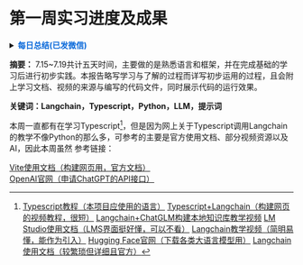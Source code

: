 # 第一周实习进度及成果

<details>
<summary>
<B>
<font color=#0969DA>每日总结(已发微信)</font>
</B>
</summary>

#### 7.15
1、VScode配置通义灵码；
2、从Hugging Face下载Gemma，通过LM Studio进行部署后尝试使用；
3、学习Typescript和Langchain，通过Python和Typescript链接ChatGPT API；
4、初步学习使用Vite，建立了一个简单的页面

#### 7.16
1、继续学习Type Script，向Langchain导入本地大模型；
2、尝试用多个大模型制作基于Vite的登录页面，包含用户名与密码的验证功能

#### 7.17
1、学习Typescript和Langchain，构建本地知识库；
2、向知识库导入Typescript和Vite相关文档，引导ChatGLM基于该知识库实现登录页面

#### 7.18
1、学习Typescript和Langchain；
2、使用LM Studio启动本地服务器，通过链接本地端口调用其中的模型

#### 7.19
1、学习Typescript和Transformers库的使用；
2、初步学习提示词的构建，编写了一个简单的提示词模板
</details>

**摘要：** 7.15~7.19共计五天时间，主要做的是熟悉语言和框架，并在完成基础的学习后进行初步实践。本报告略写学习与了解的过程而详写初步运用的过程，且会附上学习文档、视频的来源与编写的代码文件，同时展示代码的运行效果。

**关键词：Langchain，Typescript，Python，LLM，提示词**

本周一直都有在学习Typescript[^1]，但是因为网上关于Typescript调用Langchain的教学不像Python的那么多，可参考的主要是官方使用文档、部分视频资源以及AI，因此本周虽然
参考链接：
[^1]:[Typescript教程（本项目应使用的语言）](https://www.runoob.com/typescript/ts-tutorial.html)
[Typescript+Langchain（构建网页的视频教程，很短）](https://www.bilibili.com/video/BV1th4y1n7jJ/?spm_id_from=333.880.my_history.page.click)
[Langchain+ChatGLM构建本地知识库教学视频](https://www.bilibili.com/video/BV13M4y1e7cN/?spm_id_from=333.788.recommend_more_video.0)
[LM Studio使用文档（LMS界面挺好懂，可以不看）](https://lmstudio.ai/docs/welcome)
[Langchain教学视频（简明易懂，能作为引入）](https://www.bilibili.com/video/BV1tw411k76M/?spm_id_from=333.880.my_history.page.click&vd_source=37405d76dfb4ef88a34c017291357f5c)
[Hugging Face官网（下载各类大语言模型用）](https://huggingface.co/)
[Langchain使用文档（较繁琐但详细且官方）](https://python.langchain.com.cn/docs/)

[Vite使用文档（构建网页用，官方文档）](https://vitejs.cn/vite3-cn/guide/)
[OpenAI官网（申请ChatGPT的API接口）](https://openai.com/chatgpt/)